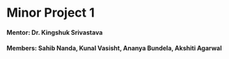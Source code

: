 # **Minor Project 1**

#### Mentor: Dr. Kingshuk Srivastava
#### Members: Sahib Nanda, Kunal Vasisht, Ananya Bundela, Akshiti Agarwal